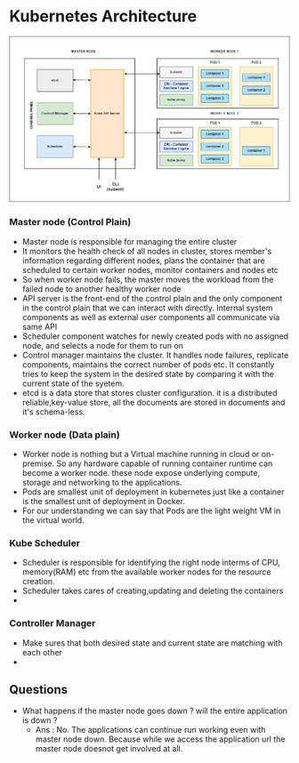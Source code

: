 # Kubernetes Architecture

![K8S Architecture](images/K8S-Architecture.drawio.png)

### Master node (Control Plain)
-   Master node is responsible for managing the entire cluster
-   It monitors the health check of all nodes in cluster, stores member's information regarding different nodes, plans the container that are scheduled to certain worker nodes, monitor containers and nodes etc
-   So when worker node fails, the master moves the workload from the failed node to another healthy worker node
-   API server is the front-end of the control plain and the only component in the control plain that we can interact with directly. Internal system components as well as external user components all communicate via same API
-   Scheduler component watches for newly created pods with no assigned node, and selects a node for them to run on
-   Control manager maintains the cluster. It handles node failures, replicate components, maintains the correct number of pods etc. It constantly tries to keep the system in the desired state by comparing it with the current state of the syetem.
-   etcd is a data store that stores cluster configuration. it is a distributed reliable,key-value store, all the documents are stored in documents and it's schema-less.


### Worker node (Data plain)
-   Worker node is nothing but a Virtual machine running in cloud or on-premise. So any hardware capable of running container runtime can become a worker node. these node expose underlying compute, storage and networking to the applications.
-   Pods are smallest unit of deployment in kubernetes just like a container is the smallest unit of deployment in Docker.
-   For our understanding we can say that Pods are the light weight VM in the virtual world.

### Kube Scheduler
-   Scheduler is responsible for identifying the right node interms of CPU, memory(RAM) etc from the available worker nodes for the resource creation.
-   Scheduler takes cares of creating,updating and deleting the containers
-   
### Controller Manager
-   Make sures that both desired state and current state are matching with each other
-   

## Questions
-   What happens if the master node goes down ? will the entire application is down ?
    -   Ans : No. The applications can continue run working even with master node down. Because while we access the application url the master node doesnot get involved at all.

 